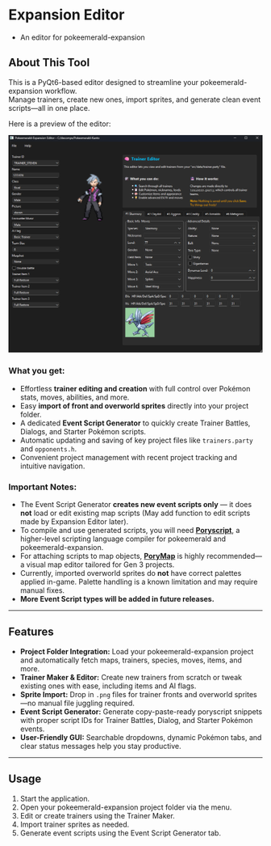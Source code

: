 # Expansion Editor
- An editor for pokeemerald-expansion


## About This Tool

This is a PyQt6-based editor designed to streamline your pokeemerald-expansion workflow.  
Manage trainers, create new ones, import sprites, and generate clean event scripts—all in one place.  

Here is a preview of the editor:

![Editor Preview](Image/preview.png)
### What you get:

- Effortless **trainer editing and creation** with full control over Pokémon stats, moves, abilities, and more.  
- Easy **import of front and overworld sprites** directly into your project folder.  
- A dedicated **Event Script Generator** to quickly create Trainer Battles, Dialogs, and Starter Pokémon scripts.  
- Automatic updating and saving of key project files like `trainers.party` and `opponents.h`.  
- Convenient project management with recent project tracking and intuitive navigation.

### Important Notes:

- The Event Script Generator **creates new event scripts only** — it does **not** load or edit existing map scripts (May add function to edit scripts made by Expansion Editor later).  
- To compile and use generated scripts, you will need [**Poryscript**](https://github.com/huderlem/poryscript), a higher-level scripting language compiler for pokeemerald and pokeemerald-expansion.  
- For attaching scripts to map objects, [**PoryMap**](https://github.com/huderlem/porymap) is highly recommended—a visual map editor tailored for Gen 3 projects.  
- Currently, imported overworld sprites do **not** have correct palettes applied in-game. Palette handling is a known limitation and may require manual fixes.  
- **More Event Script types will be added in future releases.**

---

## Features

- **Project Folder Integration:** Load your pokeemerald-expansion project and automatically fetch maps, trainers, species, moves, items, and more.  
- **Trainer Maker & Editor:** Create new trainers from scratch or tweak existing ones with ease, including items and AI flags.  
- **Sprite Import:** Drop in `.png` files for trainer fronts and overworld sprites—no manual file juggling required.  
- **Event Script Generator:** Generate copy-paste-ready poryscript snippets with proper script IDs for Trainer Battles, Dialog, and Starter Pokémon events.  
- **User-Friendly GUI:** Searchable dropdowns, dynamic Pokémon tabs, and clear status messages help you stay productive.

---

## Usage

1. Start the application.  
2. Open your pokeemerald-expansion project folder via the menu.  
3. Edit or create trainers using the Trainer Maker.  
4. Import trainer sprites as needed.  
5. Generate event scripts using the Event Script Generator tab.  

